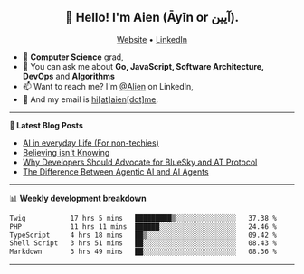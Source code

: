 <h2 align="center">👋 Hello! I'm Aien (Āyīn or آیین).</h2>
<p align="center">
  <a href="https://www.aien.me">Website</a> •
  <a href="https://www.linkedin.com/in/aiensaidi/">LinkedIn</a>
</p>


- 🌱 **Computer Science** grad,
- 💬 You can ask me about **Go, JavaScript, Software Architecture, DevOps** and **Algorithms**
- 📫 Want to reach me? I'm [@Alien](https://www.linkedin.com/in/aiensaidi/) on LinkedIn,
- 📧 And my email is [hi[at]aien[dot]me](mailto:hi@aien.me).

-------

**📝 Latest Blog Posts**

<!-- BLOG-POST-LIST:START -->
- [AI in everyday Life (For non-techies)](https://aien.me/ai-in-everyday-life-for-non-techies/)
- [Believing isn't Knowing](https://aien.me/believing-isnt-knowing/)
- [Why Developers Should Advocate for BlueSky and AT Protocol](https://aien.me/why-developers-should-advocate-for-bluesky-and-at-protocol/)
- [The Difference Between Agentic AI and AI Agents](https://aien.me/the-difference-between-agentic-ai-and-ai-agents/)
<!-- BLOG-POST-LIST:END -->

-------

📊 **Weekly development breakdown**
<!--START_SECTION:waka-->

```txt
Twig           17 hrs 5 mins   █████████▒░░░░░░░░░░░░░░░   37.38 %
PHP            11 hrs 11 mins  ██████░░░░░░░░░░░░░░░░░░░   24.46 %
TypeScript     4 hrs 18 mins   ██▒░░░░░░░░░░░░░░░░░░░░░░   09.42 %
Shell Script   3 hrs 51 mins   ██░░░░░░░░░░░░░░░░░░░░░░░   08.43 %
Markdown       3 hrs 49 mins   ██░░░░░░░░░░░░░░░░░░░░░░░   08.36 %
```

<!--END_SECTION:waka-->

-------
